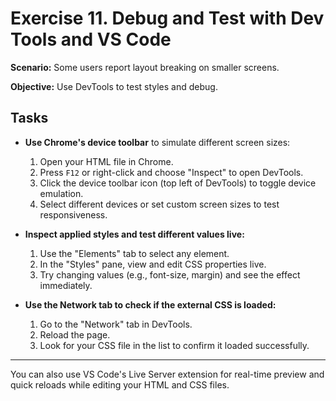 # Exercise 11. Debug and Test with Dev Tools and VS Code

**Scenario:** Some users report layout breaking on smaller screens.

**Objective:** Use DevTools to test styles and debug.

## Tasks

- **Use Chrome's device toolbar** to simulate different screen sizes:
  1. Open your HTML file in Chrome.
  2. Press `F12` or right-click and choose "Inspect" to open DevTools.
  3. Click the device toolbar icon (top left of DevTools) to toggle device emulation.
  4. Select different devices or set custom screen sizes to test responsiveness.

- **Inspect applied styles and test different values live:**
  1. Use the "Elements" tab to select any element.
  2. In the "Styles" pane, view and edit CSS properties live.
  3. Try changing values (e.g., font-size, margin) and see the effect immediately.

- **Use the Network tab to check if the external CSS is loaded:**
  1. Go to the "Network" tab in DevTools.
  2. Reload the page.
  3. Look for your CSS file in the list to confirm it loaded successfully.

---

You can also use VS Code's Live Server extension for real-time preview and quick reloads while editing your HTML and CSS files. 